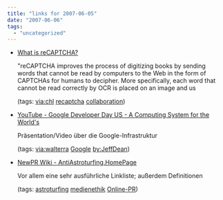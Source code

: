 ```yaml
---
title: "links for 2007-06-05"
date: "2007-06-06"
tags: 
  - "uncategorized"
---
```


- [What is reCAPTCHA?](http://recaptcha.net/learnmore.html)
    
    "reCAPTCHA improves the process of digitizing books by sending words that cannot be read by computers to the Web in the form of CAPTCHAs for humans to decipher. More specifically, each word that cannot be read correctly by OCR is placed on an image and us
    
    (tags: [via:chl](http://del.icio.us/heinzwittenbrink/via:chl) [recaptcha](http://del.icio.us/heinzwittenbrink/recaptcha) [collaboration](http://del.icio.us/heinzwittenbrink/collaboration))
    
- [YouTube - Google Developer Day US - A Computing System for the World's](http://www.youtube.com/watch?v=TQKs27Yqg-8)
    
    Präsentation/Video über die Google-Infrastruktur
    
    (tags: [via:walterra](http://del.icio.us/heinzwittenbrink/via:walterra) [Google](http://del.icio.us/heinzwittenbrink/Google) [by:JeffDean](http://del.icio.us/heinzwittenbrink/by:JeffDean))
    
- [NewPR Wiki - AntiAstroturfing.HomePage](http://www.thenewpr.com/wiki/pmwiki.php?pagename=AntiAstroturfing.HomePage)
    
    Vor allem eine sehr ausführliche Linkliste; außerdem Definitionen
    
    (tags: [astroturfing](http://del.icio.us/heinzwittenbrink/astroturfing) [medienethik](http://del.icio.us/heinzwittenbrink/medienethik) [Online-PR](http://del.icio.us/heinzwittenbrink/Online-PR))
